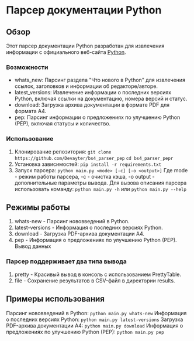 # Парсер документации Python

## Обзор

Этот парсер документации Python разработан для извлечения информации с официального веб-сайта [Python](https://docs.python.org).

### Возможности

* whats_new: Парсинг раздела "Что нового в Python" для извлечения ссылок, заголовков и информации об редакторе/авторе.
* latest_versions: Извлечение информации о последних версиях Python, включая ссылки на документацию, номера версий и статус.
* download: Загрузка архива документации в формате PDF для формата A4.
* pep: Парсинг информации о предложениях по улучшению Python (PEP), включая статусы и количество.

### Использование

1. Клонирование репозитория:
`git clone https://github.com/Devayter/bs4_parser_pep`
`cd bs4_parser_pepr`
2. Установка зависимостей:
`pip install -r requirements.txt`
3. Запуск парсера:
`python main.py <mode> [-c] [-o <output>]`
Где mode - режим работы парсера, -c - очистка кэша, -o output - дополнительные параметры
вывода.
Для вызова описания парсера использовать команду:
`python main.py -h` или `python main.py --help`

## Режимы работы

1. whats-new - Парсинг нововведений в Python.
2. latest-versions - Информация о последних версиях Python.
3. download - Загрузка PDF-архива документации A4.
4. pep - Информация о предложениях по улучшению Python (PEP).
Вывод данных

### Парсер поддерживает два типа вывода

1. pretty - Красивый вывод в консоль с использованием PrettyTable.
2. file - Сохранение результатов в CSV-файл в директории results.

## Примеры использования

Парсинг нововведений в Python:
`python main.py whats-new`
Информация о последних версиях Python:
`python main.py latest-versions`
Загрузка PDF-архива документации A4:
`python main.py download`
Информация о предложениях по улучшению Python (PEP):
`python main.py pep`
